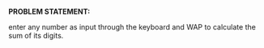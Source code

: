 **PROBLEM STATEMENT:**

enter any number as input through the keyboard and WAP to calculate the sum of its digits.

